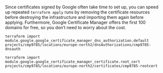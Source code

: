 Since certificates signed by Google often take time to set up, you can speed up repeated `terraform apply` runs by removing the certificate resources before destroying the infrastructure and importing them again before applying. Furthermore, Google Certificate Manager offers the first 100 domains for free, so you don’t need to worry about the cost.

```
terraform import module.google.google_certificate_manager_dns_authorization.default projects/cmp9785/locations/europe-north2/dnsAuthorizations/cmp9785-dnsauth

terraform import module.google.google_certificate_manager_certificate.root_cert projects/cmp9785/locations/europe-north2/certificates/cmp9785-rootcert
```
